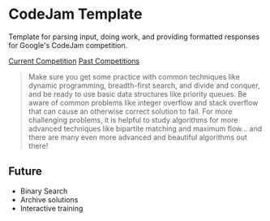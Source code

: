 # CodeJam Template
Template for parsing input, doing work, and providing formatted responses for Google's CodeJam competition.

[Current Competition](https://codingcompetitions.withgoogle.com/codejam/schedule)
[Past Competitions](https://codingcompetitions.withgoogle.com/codejam/archive)



>Make sure you get some practice with common techniques like dynamic programming, breadth-first search, and divide and conquer, and be ready to use basic data structures like priority queues. Be aware of common problems like integer overflow and stack overflow that can cause an otherwise correct solution to fail. 
For more challenging problems, it is helpful to study algorithms for more advanced techniques like bipartite matching and maximum flow… and there are many even more advanced and beautiful algorithms out there!



## Future
- Binary Search
- Archive solutions
- Interactive training
